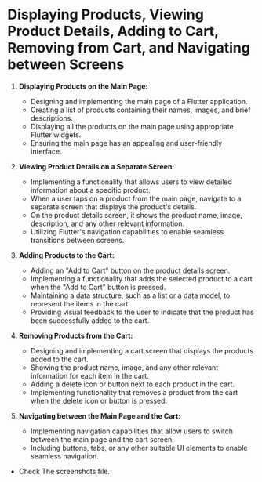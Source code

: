 #  <br> Displaying Products, Viewing Product Details, Adding to Cart, Removing from Cart, and Navigating between Screens


1. **Displaying Products on the Main Page:**
   - Designing and implementing the main page of a Flutter application.
   - Creating a list of products containing their names, images, and brief descriptions.
   - Displaying all the products on the main page using appropriate Flutter widgets.
   - Ensuring the main page has an appealing and user-friendly interface.

2. **Viewing Product Details on a Separate Screen:**
   - Implementing a functionality that allows users to view detailed information about a specific product.
   - When a user taps on a product from the main page, navigate to a separate screen that displays the product's details.
   - On the product details screen, it shows the product name, image, description, and any other relevant information.
   - Utilizing Flutter's navigation capabilities to enable seamless transitions between screens.

3. **Adding Products to the Cart:**
   - Adding an "Add to Cart" button on the product details screen.
   - Implementing a functionality that adds the selected product to a cart when the "Add to Cart" button is pressed.
   - Maintaining a data structure, such as a list or a data model, to represent the items in the cart.
   - Providing visual feedback to the user to indicate that the product has been successfully added to the cart.

4. **Removing Products from the Cart:**
   - Designing and implementing a cart screen that displays the products added to the cart.
   - Showing the product name, image, and any other relevant information for each item in the cart.
   - Adding a delete icon or button next to each product in the cart.
   - Implementing functionality that removes a product from the cart when the delete icon or button is pressed.

5. **Navigating between the Main Page and the Cart:**
   - Implementing navigation capabilities that allow users to switch between the main page and the cart screen.
   - Including buttons, tabs, or any other suitable UI elements to enable seamless navigation.


* Check The screenshots file.
